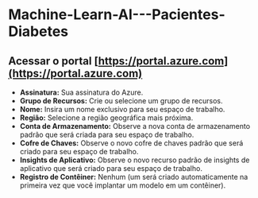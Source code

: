 # Machine-Learn-AI---Pacientes-Diabetes

## Acessar o portal [https://portal.azure.com](https://portal.azure.com)

- **Assinatura:** Sua assinatura do Azure.
- **Grupo de Recursos:** Crie ou selecione um grupo de recursos.
- **Nome:** Insira um nome exclusivo para seu espaço de trabalho.
- **Região:** Selecione a região geográfica mais próxima.
- **Conta de Armazenamento:** Observe a nova conta de armazenamento padrão que será criada para seu espaço de trabalho.
- **Cofre de Chaves:** Observe o novo cofre de chaves padrão que será criado para seu espaço de trabalho.
- **Insights de Aplicativo:** Observe o novo recurso padrão de insights de aplicativo que será criado para seu espaço de trabalho.
- **Registro de Contêiner:** Nenhum (um será criado automaticamente na primeira vez que você implantar um modelo em um contêiner).


